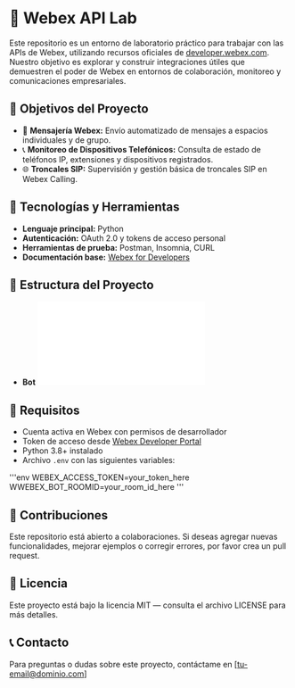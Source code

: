 # 🚀 Webex API Lab

Este repositorio es un entorno de laboratorio práctico para trabajar con las APIs de Webex, utilizando recursos oficiales de [developer.webex.com](https://developer.webex.com). Nuestro objetivo es explorar y construir integraciones útiles que demuestren el poder de Webex en entornos de colaboración, monitoreo y comunicaciones empresariales.

## 📌 Objetivos del Proyecto

- 💬 **Mensajería Webex:** Envío automatizado de mensajes a espacios individuales y de grupo.
- 📞 **Monitoreo de Dispositivos Telefónicos:** Consulta de estado de teléfonos IP, extensiones y dispositivos registrados.
- 🌐 **Troncales SIP:** Supervisión y gestión básica de troncales SIP en Webex Calling.

## 🧰 Tecnologías y Herramientas

- **Lenguaje principal:** Python
- **Autenticación:** OAuth 2.0 y tokens de acceso personal
- **Herramientas de prueba:** Postman, Insomnia, CURL
- **Documentación base:** [Webex for Developers](https://developer.webex.com/docs/api/getting-started)

## 📁 Estructura del Proyecto

- **Bot** ![Creacion de bot](bot-webex/README.md)


## 🚦 Requisitos

- Cuenta activa en Webex con permisos de desarrollador  
- Token de acceso desde [Webex Developer Portal](https://developer.webex.com/docs/api/getting-started)  
- Python 3.8+ instalado  
- Archivo `.env` con las siguientes variables:

'''env
WEBEX_ACCESS_TOKEN=your_token_here
WWEBEX_BOT_ROOMID=your_room_id_here
'''

## 🤝 Contribuciones
Este repositorio está abierto a colaboraciones. Si deseas agregar nuevas funcionalidades, mejorar ejemplos o corregir errores, por favor crea un pull request.

## 📄 Licencia
Este proyecto está bajo la licencia MIT — consulta el archivo LICENSE para más detalles.

## 📞 Contacto
Para preguntas o dudas sobre este proyecto, contáctame en [tu-email@dominio.com]